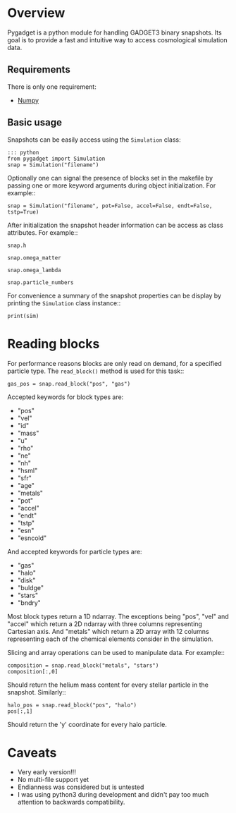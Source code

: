 # Overview


Pygadget is a python module for handling GADGET3 binary snapshots. Its goal is
to provide a fast and intuitive way to access cosmological simulation data.

## Requirements

There is only one requirement:

* [Numpy][numpy]

## Basic usage

Snapshots can be easily access using the `Simulation` class:
    
    ::: python
    from pygadget import Simulation
    snap = Simulation("filename")

Optionally one can signal the presence of blocks set in the makefile by
passing one or more keyword arguments during object initialization. For
example::

    snap = Simulation("filename", pot=False, accel=False, endt=False, tstp=True)

After initialization the snapshot header information can be access as class
attributes. For example::

    snap.h

    snap.omega_matter

    snap.omega_lambda

    snap.particle_numbers

For convenience a summary of the snapshot properties can be display by
printing the ``Simulation`` class instance::

    print(sim)

Reading blocks
==============

For performance reasons blocks are only read on demand, for a specified
particle type. The ``read_block()`` method is used for
this task::

    gas_pos = snap.read_block("pos", "gas")

Accepted keywords for block types are:

* "pos"
* "vel"
* "id"
* "mass"
* "u"
* "rho"
* "ne"
* "nh"
* "hsml"
* "sfr"
* "age"
* "metals"
* "pot"
* "accel"
* "endt"
* "tstp"
* "esn"
* "esncold"

And accepted keywords for particle types are:

* "gas"
* "halo"
* "disk"
* "buldge"
* "stars"
* "bndry"

Most block types return a 1D ndarray. The exceptions being "pos", "vel" and
"accel" which return a 2D ndarray with three columns representing Cartesian
axis. And "metals" which return a 2D array with 12 columns representing each of
the chemical elements consider in the simulation.

Slicing and array operations can be used to manipulate data. For example::

    composition = snap.read_block("metals", "stars")
    composition[:,0]

Should return the helium mass content for every stellar particle in the
snapshot. Similarly::

    halo_pos = snap.read_block("pos", "halo")
    pos[:,1]

Should return the 'y' coordinate for every halo particle.

Caveats
=======

* Very early version!!!
* No multi-file support yet
* Endianness was considered but is untested
* I was using python3 during development and didn't pay too much attention to backwards compatibility.

[numpy]: http://www.numpy.org/